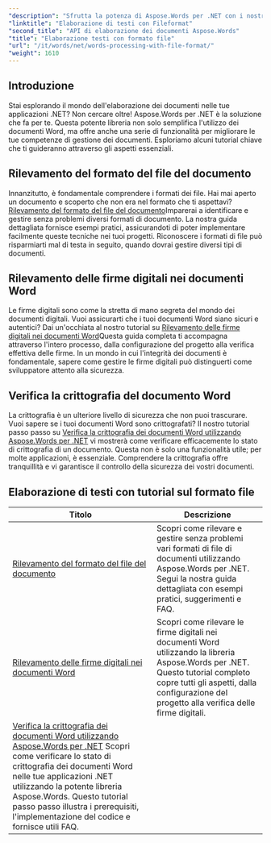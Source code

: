 ```yaml
---
"description": "Sfrutta la potenza di Aspose.Words per .NET con i nostri tutorial completi sull'elaborazione dei documenti, tra cui il rilevamento del formato file e le firme digitali."
"linktitle": "Elaborazione di testi con Fileformat"
"second_title": "API di elaborazione dei documenti Aspose.Words"
"title": "Elaborazione testi con formato file"
"url": "/it/words/net/words-processing-with-file-format/"
"weight": 1610
---
```


## Introduzione

Stai esplorando il mondo dell'elaborazione dei documenti nelle tue applicazioni .NET? Non cercare oltre! Aspose.Words per .NET è la soluzione che fa per te. Questa potente libreria non solo semplifica l'utilizzo dei documenti Word, ma offre anche una serie di funzionalità per migliorare le tue competenze di gestione dei documenti. Esploriamo alcuni tutorial chiave che ti guideranno attraverso gli aspetti essenziali.

## Rilevamento del formato del file del documento

Innanzitutto, è fondamentale comprendere i formati dei file. Hai mai aperto un documento e scoperto che non era nel formato che ti aspettavi? [Rilevamento del formato del file del documento](./document-file-format-detection/)Imparerai a identificare e gestire senza problemi diversi formati di documento. La nostra guida dettagliata fornisce esempi pratici, assicurandoti di poter implementare facilmente queste tecniche nei tuoi progetti. Riconoscere i formati di file può risparmiarti mal di testa in seguito, quando dovrai gestire diversi tipi di documenti. 

## Rilevamento delle firme digitali nei documenti Word

Le firme digitali sono come la stretta di mano segreta del mondo dei documenti digitali. Vuoi assicurarti che i tuoi documenti Word siano sicuri e autentici? Dai un'occhiata al nostro tutorial su [Rilevamento delle firme digitali nei documenti Word](./detecting-digital-signatures/)Questa guida completa ti accompagna attraverso l'intero processo, dalla configurazione del progetto alla verifica effettiva delle firme. In un mondo in cui l'integrità dei documenti è fondamentale, sapere come gestire le firme digitali può distinguerti come sviluppatore attento alla sicurezza.

## Verifica la crittografia del documento Word

La crittografia è un ulteriore livello di sicurezza che non puoi trascurare. Vuoi sapere se i tuoi documenti Word sono crittografati? Il nostro tutorial passo passo su [Verifica la crittografia dei documenti Word utilizzando Aspose.Words per .NET](./verify-word-document-encryption/) vi mostrerà come verificare efficacemente lo stato di crittografia di un documento. Questa non è solo una funzionalità utile; per molte applicazioni, è essenziale. Comprendere la crittografia offre tranquillità e vi garantisce il controllo della sicurezza dei vostri documenti.

 ## Elaborazione di testi con tutorial sul formato file
| Titolo | Descrizione |
| --- | --- |
| [Rilevamento del formato del file del documento](./document-file-format-detection/) | Scopri come rilevare e gestire senza problemi vari formati di file di documenti utilizzando Aspose.Words per .NET. Segui la nostra guida dettagliata con esempi pratici, suggerimenti e FAQ. |
| [Rilevamento delle firme digitali nei documenti Word](./detecting-digital-signatures/) | Scopri come rilevare le firme digitali nei documenti Word utilizzando la libreria Aspose.Words per .NET. Questo tutorial completo copre tutti gli aspetti, dalla configurazione del progetto alla verifica delle firme digitali. |
| [Verifica la crittografia dei documenti Word utilizzando Aspose.Words per .NET](./verify-word-document-encryption/) Scopri come verificare lo stato di crittografia dei documenti Word nelle tue applicazioni .NET utilizzando la potente libreria Aspose.Words. Questo tutorial passo passo illustra i prerequisiti, l'implementazione del codice e fornisce utili FAQ. |